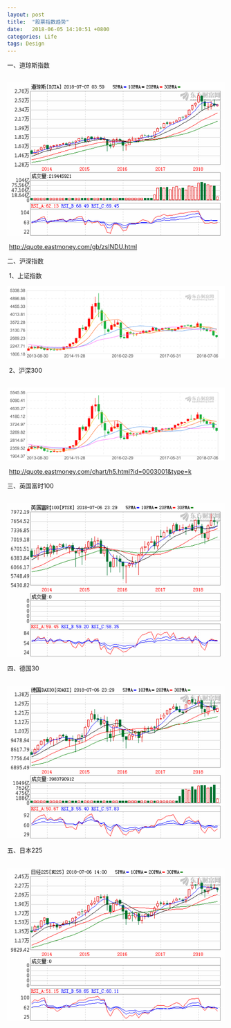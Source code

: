 ```yaml
---
layout: post
title:  "股票指数趋势"
date:   2018-06-05 14:10:51 +0800
categories: Life 
tags: Design
---
```

一、道琼斯指数

​	![Quote](/images/Quote.png)

​	http://quote.eastmoney.com/gb/zsINDU.html



二、沪深指数

​	1、上证指数

![shangzheng](/images/shangzheng.png)

​	2、沪深300

​	![husheng300](/images/husheng300.png)

​	http://quote.eastmoney.com/chart/h5.html?id=0003001&type=k

三、英国富时100

​	![enfs](/images/enfs.png)

四、德国30

​	![gemx30](/images/gemx30.png)

五、日本225

​	![jp](/images/jp.png)